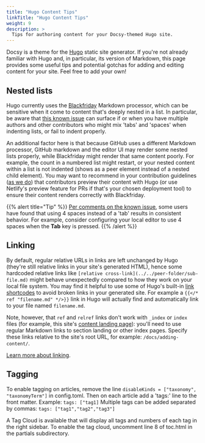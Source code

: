 ```yaml
---
title: "Hugo Content Tips"
linkTitle: "Hugo Content Tips"
weight: 9
description: >
  Tips for authoring content for your Docsy-themed Hugo site.
---
```


Docsy is a theme for the [Hugo](https://gohugo.io/) static site 
generator. If you're not already familiar with Hugo and, in particular, its version of Markdown, this page provides some 
useful tips and potential gotchas for adding and editing content for your site. Feel free to add your own!

## Nested lists

Hugo currently uses the [Blackfriday](https://github.com/russross/blackfriday) Markdown processor, which can be 
sensitive when it come to content that's deeply nested in a list. In particular, be aware that
[this known issue](https://github.com/russross/blackfriday/issues/329) can surface if or when you have multiple authors and
other contributors who might mix 'tabs' and 'spaces' when indenting lists, or fail to indent properly.

An additional factor here is that because GitHub uses a different Markdown processor, GitHub markdown and the editor UI may
render some nested lists properly, while Blackfriday might render that same content poorly. For example, the count in a
numbered list might restart, or your nested content within a list is not indented 
(shows as a peer element instead of a nested child element). You may want to recommend in your contribution guidelines
([as we do](/docs/contribution-guidelines/#contributing-to-these-docs)) that contributors preview their content with Hugo
(or use Netlify's preview feature for PRs if that's your chosen deployment tool) to ensure their content renders correctly
with Blackfriday.

{{% alert title="Tip" %}}
[Per comments on the known issue](https://github.com/russross/blackfriday/issues/329#issuecomment-277602856), some
users have found that using 4 spaces instead of a 'tab' results in consistent behavior. For example, consider
configuring your local editor to use 4 spaces when the **Tab** key is pressed.
{{% /alert %}}

## Linking

By default, regular relative URLs in links are left unchanged by Hugo (they're still relative links in your site's generated HTML), hence some hardcoded relative links like `[relative cross-link](../../peer-folder/sub-file.md)` might behave unexpectedly compared to how they work on your local file system. You may find it helpful to use some of Hugo's built-in [link shortcodes](https://gohugo.io/content-management/cross-references/#use-ref-and-relref) to avoid broken links in your generated site. For example a `{{</* ref "filename.md" */>}}` link in Hugo will actually
find and automatically link to your file named `filename.md`. 

Note, however, that `ref` and `relref` links don't work with `_index` or `index` files (for example, this site's [content landing page](/docs/adding-content/)): you'll need to use regular Markdown links to section landing or other index pages. Specify these links relative to the site's root URL, for example: `/docs/adding-content/`.

[Learn more about linking](/docs/adding-content/content/#working-with-links). 

## Tagging

To enable tagging on articles, remove the line `disableKinds = ["taxonomy", "taxonomyTerm"]` in config.toml.  Then on each article add a 'tags:' line to the front matter.
Example: `tags: ["tag1]` 
Multiple tags can be added separated by commas: `tags: ["tag1","tag2","tag3"]`


A Tag Cloud is available that will display all tags and numbers of each tag in the right sidebar.  To enable the tag cloud, uncomment line 8 of toc.html in the partials subdirectory.
